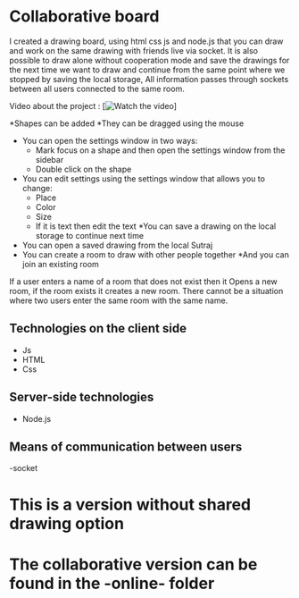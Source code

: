 # Collaborative board

I created a drawing board, using html css js and node.js that you can draw and work on the same drawing with friends live via socket.
It is also possible to draw alone without cooperation mode and save the drawings for the next time we want to draw and continue from the same point where we stopped by saving the local storage,
All information passes through sockets between all users connected to the same room.

Video about the project :
[![Watch the video](https://www.youtube.com/watch?v=lNyhSA_tsoA)]

*Shapes can be added
*They can be dragged using the mouse
* You can open the settings window in two ways:
     - Mark focus on a shape and then open the settings window from the sidebar
     - Double click on the shape
* You can edit settings using the settings window that allows you to change:
    - Place
    - Color
    - Size
    - If it is text then edit the text
*You can save a drawing on the local storage to continue next time
* You can open a saved drawing from the local Sutraj
* You can create a room to draw with other people together
*And you can join an existing room

If a user enters a name of a room that does not exist then it
   Opens a new room, if the room exists it creates a new room.
There cannot be a situation where two users enter the same room with the same name.

## Technologies on the client side
- Js
- HTML
- Css
## Server-side technologies
- Node.js

## Means of communication between users
-socket

# This is a version without shared drawing option
# The collaborative version can be found in the -online- folder

